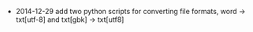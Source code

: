   * 2014-12-29 add two python scripts for converting file formats, word -> txt[utf-8] and txt[gbk] -> txt[utf8]
